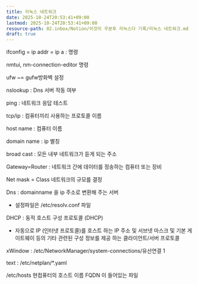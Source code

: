 ```yaml
---
title: 리눅스 네트워크
date: 2025-10-24T20:53:41+09:00
lastmod: 2025-10-24T20:53:41+09:00
resource-path: 02.inbox/Notion/이것이 우분투 리눅스다 기록/리눅스 네트워크.md
draft: true
---
```

ifconfig = ip addr = ip a : 명령

nmtui, nm-connection-editor 명령

ufw ~= gufw방화벽 설정

nslookup : Dns 서버 작동 여부

ping : 네트워크 응답 테스트

  

tcp/ip : 컴퓨터끼리 사용하는 프로토콜 이름

host name : 컴퓨터 이름

domain name : ip 별칭

broad cast : 모든 내부 네트워크가 듣게 되는 주소

Gateway=Router : 네트워크 간에 데이터를 정송하는 컴퓨터 또는 장비

Net mask = Class 네트워크의 규모를 결정

Dns : domainname 을 ip 주소로 변환해 주는 서버

- 설정파일은 /etc/resolv.conf 파일

DHCP : 동적 호스트 구성 프로토콜 (DHCP)

- 자동으로 IP (인터넷 프로토콜)를 호스트 하는 IP 주소 및 서브넷 마스크 및 기본 게이트웨이 등의 기타 관련된 구성 정보를 제공 하는 클라이언트/서버 프로토콜

xWindow : /etc/NetworkManager/system-connections/유선연결 1

text : /etc/netplan/*.yaml

/etc/hosts 현컴퓨터의 호스트 이름 FQDN 이 들어있는 파일